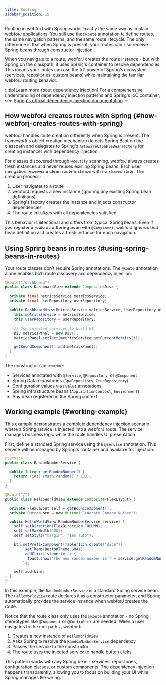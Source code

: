 ```yaml
---
title: Routing  
sidebar_position: 15
---
```


Routing in webforJ with Spring works exactly the same way as in plain webforJ applications. You still use the `@Route` annotation to define routes, the same navigation patterns, and the same route lifecycle. The only difference is that when Spring is present, your routes can also receive Spring beans through constructor injection.

When you navigate to a route, webforJ creates the route instance - but with Spring on the classpath, it uses Spring's container to resolve dependencies. This means your routes can use the full power of Spring's ecosystem (services, repositories, custom beans) while maintaining the familiar webforJ routing behavior.

:::tip[Learn more about dependency injection]
For a comprehensive understanding of dependency injection patterns and Spring's IoC container, see [Spring's official dependency injection documentation](https://docs.spring.io/spring-framework/reference/core/beans/dependencies/factory-collaborators.html).
:::

## How webforJ creates routes with Spring {#how-webforj-creates-routes-with-spring}

webforJ handles route creation differently when Spring is present. The framework's object creation mechanism detects Spring Boot on the classpath and delegates to Spring's `AutowireCapableBeanFactory` for creating instances with dependency injection.

For classes discovered through `@Routify` scanning, webforJ always creates fresh instances and never reuses existing Spring beans. Each user navigation receives a clean route instance with no shared state. The creation process:

1. User navigates to a route
2. webforJ requests a new instance (ignoring any existing Spring bean definitions)
3. Spring's factory creates the instance and injects constructor dependencies
4. The route initializes with all dependencies satisfied

This behavior is intentional and differs from typical Spring beans. Even if you register a route as a Spring bean with `@Component`, webforJ ignores that bean definition and creates a fresh instance for each navigation.

## Using Spring beans in routes {#using-spring-beans-in-routes}

Your route classes don't require Spring annotations. The `@Route` annotation alone enables both route discovery and dependency injection:

```java
@Route("/dashboard")
public class DashboardView extends Composite<Div> {
  
  private final MetricsService metricsService;
  private final UserRepository userRepository;
  
  public DashboardView(MetricsService metricsService, UserRepository userRepository) {
    this.metricsService = metricsService;
    this.userRepository = userRepository;
    
    // Use injected services to build UI
    Div metricsPanel = new Div();
    metricsPanel.setText(metricsService.getCurrentMetrics());
    
    getBoundComponent().add(metricsPanel);
  }
}
```

The constructor can receive:
- Services annotated with `@Service`, `@Repository`, or `@Component`
- Spring Data repositories (`JpaRepository`, `CrudRepository`)
- Configuration values via `@Value` annotations
- Spring infrastructure beans (`ApplicationContext`, `Environment`)
- Any bean registered in the Spring context

## Working example {#working-example}

This example demonstrates a complete dependency injection scenario where a Spring service is injected into a webforJ route. The service manages business logic while the route handles UI presentation.

First, define a standard Spring service using the `@Service` annotation. This service will be managed by Spring's container and available for injection:

```java title="RandomNumberService.java"
@Service
public class RandomNumberService {

  public Integer getRandomNumber() {
    return (int) (Math.random() * 100);
  }
}
```

```java title="HelloWorldView.java"
@Route("/")
public class HelloWorldView extends Composite<FlexLayout> {

  private FlexLayout self = getBoundComponent();
  private Button btn = new Button("Generate Random Number");

  public HelloWorldView(RandomNumberService service) {
    self.setDirection(FlexDirection.COLUMN);
    self.setMaxWidth(300);
    self.setStyle("margin", "1em auto");

    btn.setPrefixComponent(TablerIcon.create("dice"))
        .setTheme(ButtonTheme.GRAY)
        .addClickListener(e -> {
          Toast.show("The new random number is " + service.getRandomNumber(), Theme.SUCCESS);
        });

    self.add(btn);
  }
}
```

In this example, the `RandomNumberService` is a standard Spring service bean. The `HelloWorldView` route declares it as a constructor parameter, and Spring automatically provides the service instance when webforJ creates the route.

Notice that the route class only uses the `@Route` annotation - no Spring stereotypes like `@Component` or `@Controller` are needed. When a user navigates to the root path `/`, webforJ:

1. Creates a new instance of `HelloWorldView` 
2. Asks Spring to resolve the `RandomNumberService` dependency
3. Passes the service to the constructor
4. The route uses the injected service to handle button clicks

This pattern works with any Spring bean - services, repositories, configuration classes, or custom components. The dependency injection happens transparently, allowing you to focus on building your UI while Spring manages the wiring.